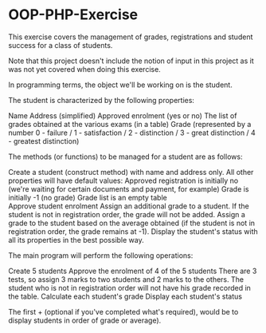 # OOP-PHP-Exercise
This exercise covers the management of grades, registrations and student success for a class of students. 

Note that this project doesn't include the notion of input in this project as it was not yet covered when doing this exercise. 

In programming terms, the object we'll be working on is the student. 

The student is characterized by the following properties: 

Name 
Address (simplified) 
Approved enrolment (yes or no) 
The list of grades obtained at the various exams (in a table) 
Grade (represented by a number 0 - failure / 1 - satisfaction / 2 - distinction / 3 - great distinction / 4 - greatest distinction) 
 

The methods (or functions) to be managed for a student are as follows: 

Create a student (construct method) with name and address only. All other properties will have default values: 
Approved registration is initially no (we're waiting for certain documents and payment, for example) 
Grade is initially -1 (no grade) 
Grade list is an empty table  
Approve student enrolment 
Assign an additional grade to a student. If the student is not in registration order, the grade will not be added. 
Assign a grade to the student based on the average obtained (if the student is not in registration order, the grade remains at -1). 
Display the student's status with all its properties in the best possible way. 
 

The main program will perform the following operations: 

Create 5 students 
Approve the enrolment of 4 of the 5 students 
There are 3 tests, so assign 3 marks to two students and 2 marks to the others. The student who is not in registration order will not have his grade recorded in the table. 
Calculate each student's grade 
Display each student's status 
 

The first + (optional if you've completed what's required), would be to display students in order of grade or average).
